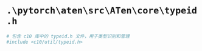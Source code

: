 # `.\pytorch\aten\src\ATen\core\typeid.h`

```py
# 包含 c10 库中的 typeid.h 文件，用于类型识别和管理
#include <c10/util/typeid.h>
```